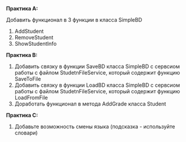 **Практика A:**

Добавить  функционал в 3 функции в класса SimpleBD 
1. AddStudent
2. RemoveStudent
3. ShowStudentInfo


**Практика B:**

1. Добавить связку в функции SaveBD класса SimpleBD с сервсиом работы с файлом StudetnFileService, который содержит функцию SaveToFile
2.  Добавить связку в функции LoadBD класса SimpleBD с сервсиом работы с файлом StudetnFileService, который содержит функцию LoadFromFile
3. Доработать функционал в метода  AddGrade класса Student

**Практика С:**

1. Добавьте возможность смены языка (подсказка - используйте словари)
